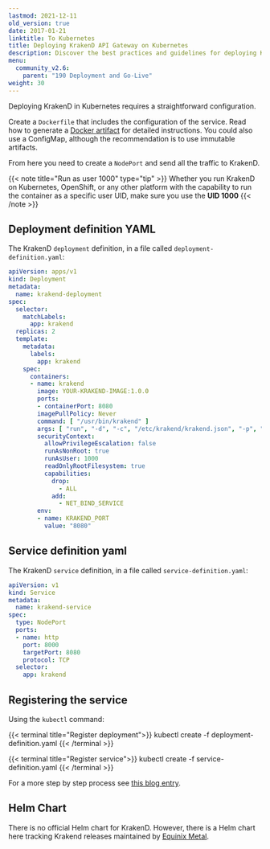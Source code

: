 ```yaml
---
lastmod: 2021-12-11
old_version: true
date: 2017-01-21
linktitle: To Kubernetes
title: Deploying KrakenD API Gateway on Kubernetes
description: Discover the best practices and guidelines for deploying KrakenD API Gateway on Kubernetes, enabling scalable and efficient API management
menu:
  community_v2.6:
    parent: "190 Deployment and Go-Live"
weight: 30
---
```


Deploying KrakenD in Kubernetes requires a straightforward configuration.

Create a `Dockerfile` that includes the configuration of the service. Read how to generate a [Docker artifact](/docs/v2.6/deploying/docker/) for detailed instructions. You could also use a ConfigMap, although the recommendation is to use immutable artifacts.

From here you need to create a `NodePort` and send all the traffic to KrakenD.

{{< note title="Run as user 1000" type="tip" >}}
Whether you run KrakenD on Kubernetes, OpenShift, or any other platform with the capability to run the container as a specific user UID, make sure you use the **UID 1000**
{{< /note >}}


## Deployment definition YAML
The KrakenD `deployment` definition, in a file called `deployment-definition.yaml`:

```yaml
apiVersion: apps/v1
kind: Deployment
metadata:
  name: krakend-deployment
spec:
  selector:
    matchLabels:
      app: krakend
  replicas: 2
  template:
    metadata:
      labels:
        app: krakend
    spec:
      containers:
      - name: krakend
        image: YOUR-KRAKEND-IMAGE:1.0.0
        ports:
        - containerPort: 8080
        imagePullPolicy: Never
        command: [ "/usr/bin/krakend" ]
        args: [ "run", "-d", "-c", "/etc/krakend/krakend.json", "-p", "8080" ]
        securityContext:
          allowPrivilegeEscalation: false
          runAsNonRoot: true
          runAsUser: 1000
          readOnlyRootFilesystem: true
          capabilities:
            drop:
              - ALL
            add:
              - NET_BIND_SERVICE
        env:
        - name: KRAKEND_PORT
          value: "8080"
```


## Service definition yaml

The KrakenD `service` definition, in a file called `service-definition.yaml`:
```yaml
apiVersion: v1
kind: Service
metadata:
  name: krakend-service
spec:
  type: NodePort
  ports:
  - name: http
    port: 8000
    targetPort: 8080
    protocol: TCP
  selector:
    app: krakend
```

## Registering the service

Using the `kubectl` command:

{{< terminal title="Register deployment">}}
kubectl create -f deployment-definition.yaml
{{< /terminal >}}

{{< terminal title="Register service">}}
kubectl create -f service-definition.yaml
{{< /terminal >}}

For a more step by step process see [this blog entry](/blog/krakend-on-kubernetes/).

## Helm Chart

There is no official Helm chart for KrakenD. However, there is a Helm chart here
tracking Krakend releases maintained by [Equinix Metal](https://github.com/equinixmetal-helm/krakend).
